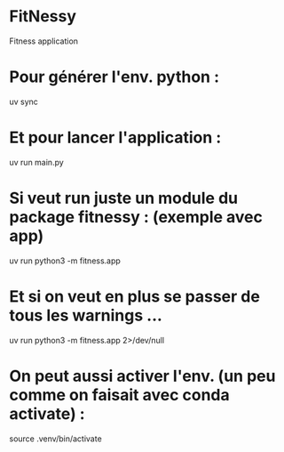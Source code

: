 # FitNessy
Fitness application

# Pour générer l'env. python :
uv sync

# Et pour lancer l'application :
uv run main.py

# Si veut run juste un module du package fitnessy : (exemple avec app)
uv run python3 -m fitness.app

# Et si on veut en plus se passer de tous les warnings ...
uv run python3 -m fitness.app 2>/dev/null


# On peut aussi activer l'env. (un peu comme on faisait avec conda activate) :
source .venv/bin/activate